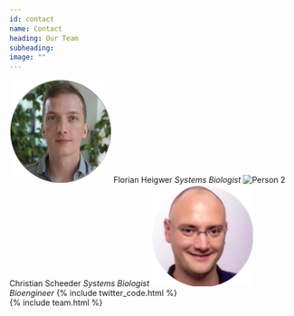 ```yaml
---
id: contact
name: Contact
heading: Our Team
subheading: 
image: ""
---
```


![Person 1](/assets/images/people/flo_small.png)
Florian Heigwer
*Systems Biologist*
![Person 2](/assets/images/people/chrs_small.png)
Christian Scheeder
*Systems Biologist*
![Person 3](/assets/images/people/thilo_new_small.png)
*Bioengineer* {% include twitter_code.html %}  
{% include team.html %}